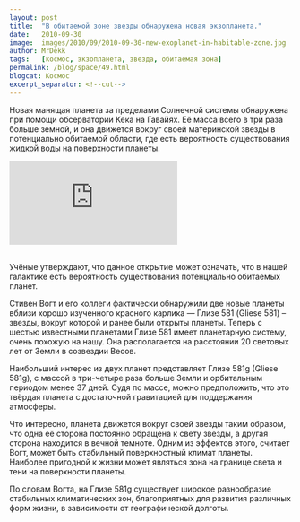 ```yaml
---
layout: post
title:  "В обитаемой зоне звезды обнаружена новая экзопланета."
date:   2010-09-30
image:  images/2010/09/2010-09-30-new-exoplanet-in-habitable-zone.jpg
author: MrDekk
tags:   [космос, экзопланета, звезда, обитаемая зона]
permalink: /blog/space/49.html
blogcat: Космос
excerpt_separator: <!--cut-->
---
```


Новая манящая планета за пределами Солнечной системы обнаружена при помощи обсерватории Кека на Гавайях. Её масса всего в три раза больше земной, и она движется вокруг своей материнской звезды в потенциально обитаемой области, где есть вероятность существования жидкой воды на поверхности планеты.

<!--cut-->

<iframe src="https://www.youtube.com/embed/UqhkfIrJ_Ic" frameborder="0" allowfullscreen></iframe><br /><br />

Учёные утверждают, что данное открытие может означать, что в нашей галактике есть вероятность существования потенциально обитаемых планет.

Стивен Вогт и его коллеги фактически обнаружили две новые планеты вблизи хорошо изученного красного карлика — Глизе 581 (Gliese 581) – звезды, вокруг которой и ранее были открыты планеты. Теперь с шестью известными планетами Глизе 581 имеет планетарную систему, очень похожую на нашу. Она располагается на расстоянии 20 световых лет от Земли в созвездии Весов.

Наибольший интерес из двух планет представляет Глизе 581g (Gliese 581g), с массой в три-четыре раза больше Земли и орбитальным периодом менее 37 дней. Судя по массе, можно предположить, что это твёрдая планета с достаточной гравитацией для поддержания атмосферы.

Что интересно, планета движется вокруг своей звезды таким образом, что одна её сторона постоянно обращена к свету звезды, а другая сторона находится в вечной темноте. Одним из эффектов этого, считает Вогт, может быть стабильный поверхностный климат планеты. Наиболее пригодной к жизни может являться зона на границе света и тени на поверхности планеты.

По словам Вогта, на Глизе 581g существует широкое разнообразие стабильных климатических зон, благоприятных для развития различных форм жизни, в зависимости от географической долготы.